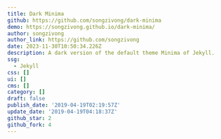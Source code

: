 ```yaml
---
title: Dark Minima
github: https://github.com/songzivong/dark-minima
demo: https://songzivong.github.io/dark-minima/
author: songzivong
author_link: https://github.com/songzivong
date: 2023-11-30T10:50:34.226Z
description: A dark version of the default theme Minima of Jekyll.
ssg:
  - Jekyll
css: []
ui: []
cms: []
category: []
draft: false
publish_date: '2019-04-19T02:19:57Z'
update_date: '2019-04-19T04:18:37Z'
github_star: 2
github_fork: 4
---
```

